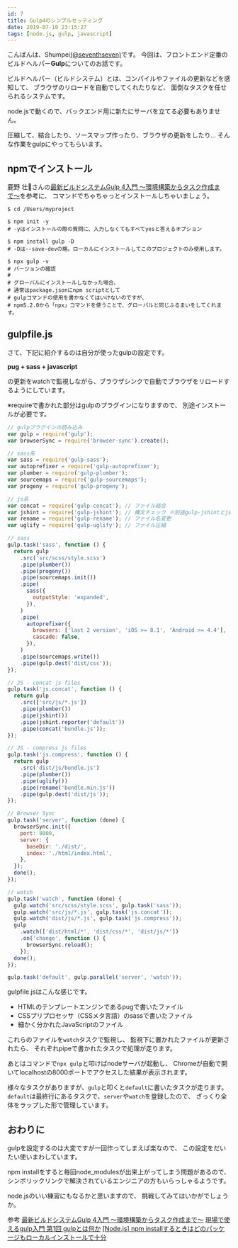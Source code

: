 ```yaml
---
id: 7
title: Gulp4のシンプルセッティング
date: 2019-07-10 23:15:27
tags: [node.js, gulp, javascript]
---
```


こんばんは、Shumpei[(@seventhseven)](https://twitter.com/seventhseven)です。
今回は、フロントエンド定番のビルドヘルパー**Gulp**についてのお話です。

ビルドヘルパー（ビルドシステム）とは、コンパイルやファイルの更新などを感知して、
ブラウザのリロードを自動でしてくれたりなど、
面倒なタスクを任せられるシステムです。

node.jsで動くので、バックエンド用に新たにサーバを立てる必要もありません。

圧縮して、結合したり、ソースマップ作ったり、ブラウザの更新をしたり…
そんな作業をgulpにやってもらいます。

## npmでインストール

鹿野 壮さんの[最新ビルドシステムGulp 4入門 〜環境構築からタスク作成まで〜](https://qiita.com/tonkotsuboy_com/items/9ab83fe0f25cf0b010f3)を参考に、
コマンドでちゃちゃっとインストールしちゃいましょう。

```
$ cd /Users/myproject

$ npm init -y
# -yはインストールの際の質問に、入力しなくてもすべてyesと答えるオプション

$ npm install gulp -D
# -Dは--save-devの略。ローカルにインストールしてこのプロジェクトのみ使用します。

$ npx gulp -v
# バージョンの確認
#
# グローバルにインストールしなかった場合、
# 通常はpackage.jsonにnpm scriptとして
# gulpコマンドの使用を書かなくてはいけないのですが、
# npm5.2.0から「npx」コマンドを使うことで、グローバルと同じふるまいをしてくれます。
```

## gulpfile.js

さて、下記に紹介するのは自分が使ったgulpの設定です。

**pug + sass + javascript**

の更新をwatchで監視しながら、ブラウザシンクで自動でブラウザをリロードするようにしています。

※requireで書かれた部分はgulpのプラグインになりますので、
別途インストールが必要です。

```js
// gulpプラグインの読み込み
var gulp = require('gulp');
var browserSync = require('browser-sync').create();

// sass系
var sass = require('gulp-sass');
var autoprefixer = require('gulp-autoprefixer');
var plumber = require('gulp-plumber');
var sourcemaps = require('gulp-sourcemaps');
var progeny = require('gulp-progeny');

// js系
var concat = require('gulp-concat'); // ファイル結合
var jshint = require('gulp-jshint'); // 構文チェック ※別途gulp-jshintとjshintをインストールする必要がある
var rename = require('gulp-rename'); // ファイル名変更
var uglify = require('gulp-uglify'); // ファイル圧縮

// sass
gulp.task('sass', function () {
  return gulp
    .src('src/scss/style.scss')
    .pipe(plumber())
    .pipe(progeny())
    .pipe(sourcemaps.init())
    .pipe(
      sass({
        outputStyle: 'expanded',
      }),
    )
    .pipe(
      autoprefixer({
        browsers: ['last 2 version', 'iOS >= 8.1', 'Android >= 4.4'],
        cascade: false,
      }),
    )
    .pipe(sourcemaps.write())
    .pipe(gulp.dest('dist/css'));
});

// JS - concat js files
gulp.task('js.concat', function () {
  return gulp
    .src(['src/js/*.js'])
    .pipe(plumber())
    .pipe(jshint())
    .pipe(jshint.reporter('default'))
    .pipe(concat('bundle.js'));
});

// JS - compress js files
gulp.task('js.compress', function () {
  return gulp
    .src('dist/js/bundle.js')
    .pipe(plumber())
    .pipe(uglify())
    .pipe(rename('bundle.min.js'))
    .pipe(gulp.dest('dist/js'));
});

// Browser Sync
gulp.task('server', function (done) {
  browserSync.init({
    port: 8000,
    server: {
      baseDir: './dist/',
      index: './html/index.html',
    },
  });
  done();
});

// watch
gulp.task('watch', function (done) {
  gulp.watch('src/scss/style.scss', gulp.task('sass'));
  gulp.watch('src/js/*.js', gulp.task('js.concat'));
  gulp.watch('dist/js/*.js', gulp.task('js.compress'));
  gulp
    .watch(['dist/html/*', 'dist/css/*', 'dist/js/*'])
    .on('change', function () {
      browserSync.reload();
    });
  done();
});

gulp.task('default', gulp.parallel('server', 'watch'));
```

gulpfile.jsはこんな感じです。

- HTMLのテンプレートエンジンであるpugで書いたファイル
- CSSプリプロセッサ（CSSメタ言語）のsassで書いたファイル
- 細かく分かれたJavaScriptのファイル

これらのファイルを`watch`タスクで監視し、
監視下に置かれたファイルが更新されたら、
それぞれpipeで書かれたタスクで処理が走ります。

あとはコマンドで`npx gulp`と叩けばnodeサーバが起動し、
Chromeが自動で開いてlocalhostの8000ポートでアクセスした結果が表示されます。

様々なタスクがありますが、`gulp`と叩くと`default`に書いたタスクが走ります。
`default`は最終行にあるタスクで、`server`や`watch`を登録したので、
ざっくり全体をラップした形で管理しています。

## おわりに

gulpを設定するのは大変ですが一回作ってしまえば楽なので、
この設定をだいたい使いまわしています。

npm installをすると毎回node_modulesが出来上がってしまう問題があるので、
シンボリックリンクで解決されているエンジニアの方もいらっしゃるようです。

node.jsのいい練習にもなるかと思いますので、
挑戦してみてはいかがでしょうか。

参考
[最新ビルドシステムGulp 4入門 〜環境構築からタスク作成まで〜](https://qiita.com/tonkotsuboy_com/items/9ab83fe0f25cf0b010f3)
[現場で使えるgulp入門 第1回 gulpとは何か](https://app.codegrid.net/entry/gulp-1)
[[Node.js] npm installするときはどのパッケージもローカルインストールで十分](https://arui.tech/why-locally-install-is-much-better-than-globally-in-npm/)
